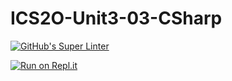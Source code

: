 # ICS2O-Unit3-03-CSharp

[![GitHub's Super Linter](https://github.com/Kenny-Le-281/ICS2O-Unit3-03-CSharp/workflows/GitHub's%20Super%20Linter/badge.svg)](https://github.com/Kenny-Le-281/ICS2O-Unit3-03-CSharp/actions)

[![Run on Repl.it](https://repl.it/badge/github/Kenny-Le-281/ICS2O-Unit3-03-CSharp)](https://repl.it/github/Kenny-Le-281/ICS2O-Unit3-03-CSharp)
